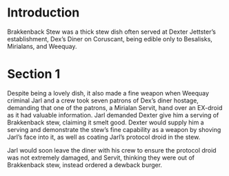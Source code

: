# Introduction

Brakkenback Stew was a thick stew dish often served at Dexter Jettster’s establishment, Dex’s Diner on Coruscant, being edible only to Besalisks, Mirialans, and Weequay.

# Section 1

Despite being a lovely dish, it also made a fine weapon when Weequay criminal Jarl and a crew took seven patrons of Dex’s diner hostage, demanding that one of the patrons, a Mirialan Servit, hand over an EX-droid as it had valuable information.
Jarl demanded Dexter give him a serving of Brakkenback stew, claiming it smelt good.
Dexter would supply him a serving and demonstrate the stew’s fine capability as a weapon by shoving Jarl’s face into it, as well as coating Jarl’s protocol droid in the stew.

Jarl would soon leave the diner with his crew to ensure the protocol droid was not extremely damaged, and Servit, thinking they were out of Brakkenback stew, instead ordered a dewback burger.
